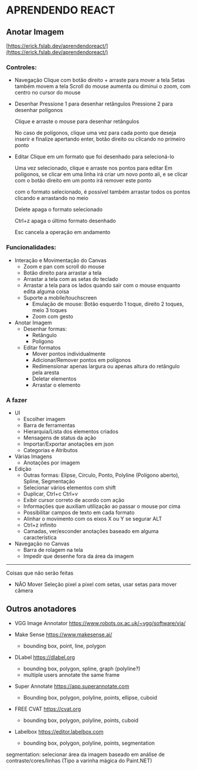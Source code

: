 # APRENDENDO REACT

## Anotar Imagem

[https://erick.fslab.dev/aprendendoreact/](https://erick.fslab.dev/aprendendoreact/)

### Controles:
- Navegação
    Clique com botão direito + arraste para mover a tela
    Setas também movem a tela
    Scroll do mouse aumenta ou diminui o zoom, com centro no cursor do mouse

- Desenhar
    Pressione 1 para desenhar retângulos
    Pressione 2 para desenhar polígonos

    Clique e arraste o mouse para desenhar retângulos

    No caso de polígonos, clique uma vez para cada ponto que deseja inserir e finalize apertando enter, botão direito ou clicando no primeiro ponto

- Editar
    Clique em um formato que foi desenhado para selecioná-lo

    Uma vez selecionado, clique e arraste nos pontos para editar
    Em polígonos, se clicar em uma linha irá criar um novo ponto ali, e se clicar com o botão direito em um ponto irá remover este ponto

    com o formato selecionado, é possível também arrastar todos os pontos clicando e arrastando no meio

    Delete apaga o formato selecionado

    Ctrl+z apaga o último formato desenhado

    Esc cancela a operação em andamento

### Funcionalidades:
- Interação e Movimentação do Canvas
    - Zoom e pan com scroll do mouse
    - Botão direito para arrastar a tela
    - Arrastar a tela com as setas do teclado
    - Arrastar a tela para os lados quando sair com o mouse enquanto edita alguma coisa
    - Suporte a mobile/touchscreen
        - Emulação de mouse: Botão esquerdo 1 toque, direito 2 toques, meio 3 toques
        - Zoom com gesto
- Anotar Imagem
    - Desenhar formas:
        - Retângulo
        - Polígono
    - Editar formatos
        - Mover pontos individualmente
        - Adicionar/Remover pontos em polígonos
        - Redimensionar apenas largura ou apenas altura do retângulo pela aresta
        - Deletar elementos
        - Arrastar o elemento

### A fazer
- UI
  - Escolher imagem 
  - Barra de ferramentas
  - Hierarquia/Lista dos elementos criados
  - Mensagens de status da ação
  - Importar/Exportar anotações em json
  - Categorias e Atributos
- Várias Imagens
  - Anotações por imagem
- Edição
  - Outras formas: Elipse, Círculo, Ponto, Polyline (Polígono aberto), Spline, Segmentação
  - Selecionar vários elementos com shift
  - Duplicar, Ctrl+c Ctrl+v
  - Exibir cursor correto de acordo com ação
  - Informações que auxiliam utilização ao passar o mouse por cima
  - Possibilitar campos de texto em cada formato
  - Alinhar o movimento com os eixos X ou Y se segurar ALT
  - Ctrl+z infinito
  - Camadas, ver/esconder anotações baseado em alguma característica
- Navegação no Canvas
  - Barra de rolagem na tela
  - Impedir que desenhe fora da área da imagem

<hr>
Coisas que não serão feitas

- NÃO Mover Seleção pixel a pixel com setas, usar setas para mover câmera

## Outros anotadores

- VGG Image Annotator https://www.robots.ox.ac.uk/~vgg/software/via/

- Make Sense https://www.makesense.ai/
  - bounding box, point, line, polygon

- DLabel https://dlabel.org
  - bounding box, polygon, spline, graph (polyline?)
  - multiple users annotate the same frame

- Super Annotate https://app.superannotate.com
  - Bounding box, polygon, polyline, points, ellipse, cuboid
  
- FREE CVAT https://cvat.org
  - bounding box, polygon, polyline, points, cuboid

- Labelbox https://editor.labelbox.com
  - bounding box, polygon, polyline, points, segmentation

segmentation: selecionar área da imagem baseado em análise de contraste/cores/linhas (Tipo a varinha mágica do Paint.NET)